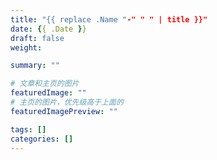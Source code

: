 ```yaml
---
title: "{{ replace .Name "-" " " | title }}"
date: {{ .Date }}
draft: false
weight: 

summary: ""

# 文章和主页的图片
featuredImage: ""
# 主页的图片，优先级高于上面的
featuredImagePreview: ""

tags: []
categories: []
---
```

